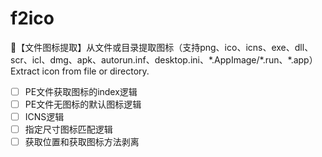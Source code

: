 # f2ico
🔬【文件图标提取】从文件或目录提取图标（支持png、ico、icns、exe、dll、scr、icl、dmg、apk、autorun.inf、desktop.ini、\*.AppImage/\*.run、\*.app）Extract icon from file or directory.

- [ ] PE文件获取图标的index逻辑
- [ ] PE文件无图标的默认图标逻辑
- [ ] ICNS逻辑
- [ ] 指定尺寸图标匹配逻辑
- [ ] 获取位置和获取图标方法剥离